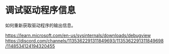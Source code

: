 # 调试驱动程序信息
如何重新获取驱动程序的输出信息。

https://learn.microsoft.com/en-us/sysinternals/downloads/debugview
https://discord.com/channels/1135362291311849693/1135362291311849698/1148534124194320455